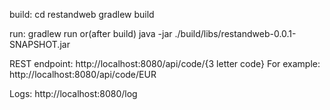 build: 
cd restandweb 
gradlew build

run:
gradlew run
or(after build)
java -jar ./build/libs/restandweb-0.0.1-SNAPSHOT.jar


REST endpoint: http://localhost:8080/api/code/{3 letter code}
For example: http://localhost:8080/api/code/EUR

Logs: http://localhost:8080/log
